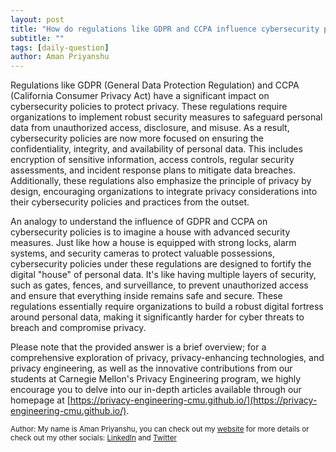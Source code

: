 ```yaml
---
layout: post
title: "How do regulations like GDPR and CCPA influence cybersecurity policies to protect privacy?"
subtitle: ""
tags: [daily-question]
author: Aman Priyanshu
---
```


Regulations like GDPR (General Data Protection Regulation) and CCPA (California Consumer Privacy Act) have a significant impact on cybersecurity policies to protect privacy. These regulations require organizations to implement robust security measures to safeguard personal data from unauthorized access, disclosure, and misuse. As a result, cybersecurity policies are now more focused on ensuring the confidentiality, integrity, and availability of personal data. This includes encryption of sensitive information, access controls, regular security assessments, and incident response plans to mitigate data breaches. Additionally, these regulations also emphasize the principle of privacy by design, encouraging organizations to integrate privacy considerations into their cybersecurity policies and practices from the outset.

An analogy to understand the influence of GDPR and CCPA on cybersecurity policies is to imagine a house with advanced security measures. Just like how a house is equipped with strong locks, alarm systems, and security cameras to protect valuable possessions, cybersecurity policies under these regulations are designed to fortify the digital "house" of personal data. It's like having multiple layers of security, such as gates, fences, and surveillance, to prevent unauthorized access and ensure that everything inside remains safe and secure. These regulations essentially require organizations to build a robust digital fortress around personal data, making it significantly harder for cyber threats to breach and compromise privacy.

Please note that the provided answer is a brief overview; for a comprehensive exploration of privacy, privacy-enhancing technologies, and privacy engineering, as well as the innovative contributions from our students at Carnegie Mellon's Privacy Engineering program, we highly encourage you to delve into our in-depth articles available through our homepage at [https://privacy-engineering-cmu.github.io/](https://privacy-engineering-cmu.github.io/).

<small>Author: My name is Aman Priyanshu, you can check out my [website](https://amanpriyanshu.github.io/) for more details or check out my other socials: [LinkedIn](https://www.linkedin.com/in/aman-priyanshu/) and [Twitter](https://twitter.com/AmanPriyanshu6)</small>
